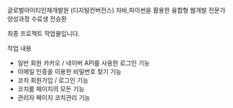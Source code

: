 글로벌아이티인재개발원
(디지털컨버전스) 자바,파이썬을 활용한 융합형 웹개발 전문가 양성과정 수료생 전승환

최종 프로젝트 작업물입니다.

작업 내용
  - 일반 회원 카카오 / 네이버 API를 사용한 로그인 기능
  - 이메일 인증을 이용한 비밀번호 찾기 기능
  - 코치 회원가입 / 로그인 기능
  - 코치룸 페이지의 모든 기능
  - 관리자 페이지 코치관리 기능

